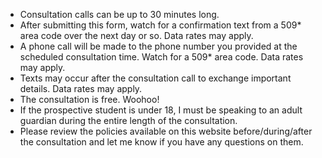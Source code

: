 - Consultation calls can be up to 30 minutes long.
- After submitting this form, watch for a confirmation text from a 509* area code over the next day or so. Data rates may apply.
- A phone call will be made to the phone number you provided at the scheduled consultation time. Watch for a 509* area code. Data rates may apply.
- Texts may occur after the consultation call to exchange important details. Data rates may apply.
- The consultation is free. Woohoo!
- If the prospective student is under 18, I must be speaking to an adult guardian during the entire length of the consultation.
- Please review the policies available on this website before/during/after the consultation and let me know if you have any questions on them.